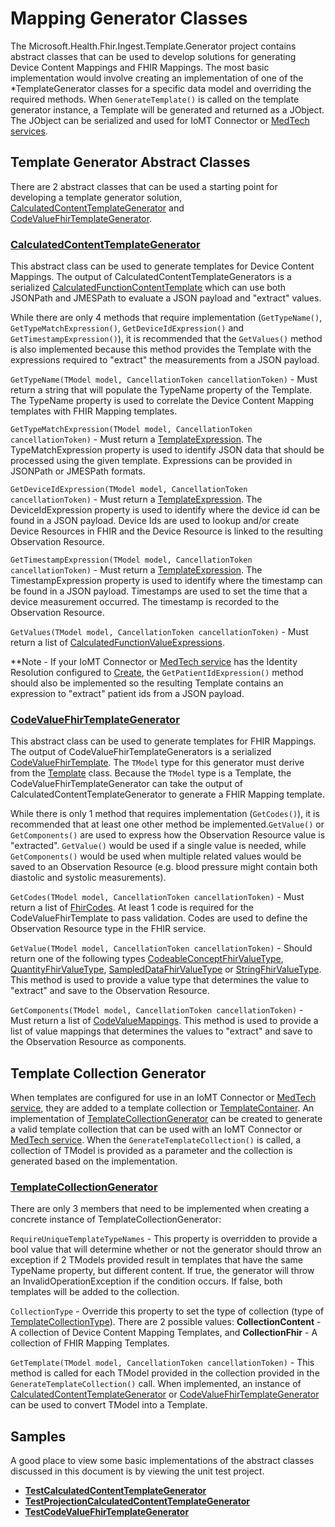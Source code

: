# Mapping Generator Classes

The Microsoft.Health.Fhir.Ingest.Template.Generator project contains abstract classes that can be used to develop solutions for generating Device Content Mappings and FHIR Mappings. The most basic implementation would involve creating an implementation of one of the *TemplateGenerator classes for a specific data model and overriding the required methods. When `GenerateTemplate()` is called on the template generator instance, a Template will be generated and returned as a JObject. The JObject can be serialized and used for IoMT Connector or [MedTech services](https://docs.microsoft.com/en-us/azure/healthcare-apis/iot/iot-connector-overview).

## Template Generator Abstract Classes

There are 2 abstract classes that can be used a starting point for developing a template generator solution, [CalculatedContentTemplateGenerator](./Microsoft.Health.Fhir.Ingest.Template.Generator/CalculatedContentTemplateGenerator.cs) and [CodeValueFhirTemplateGenerator](./Microsoft.Health.Fhir.Ingest.Template.Generator/CodeValueFhirTemplateGenerator.cs).

### **[CalculatedContentTemplateGenerator](./Microsoft.Health.Fhir.Ingest.Template.Generator/CalculatedContentTemplateGenerator.cs)**

This abstract class can be used to generate templates for Device Content Mappings. The output of CalculatedContentTemplateGenerators is a serialized [CalculatedFunctionContentTemplate](../../src/lib/Microsoft.Health.Fhir.Ingest.Template/CalculatedFunctionContentTemplate.cs) which can use both JSONPath and JMESPath to evaluate a JSON payload and "extract" values.

While there are only 4 methods that require implementation (`GetTypeName()`, `GetTypeMatchExpression()`, `GetDeviceIdExpression()` and `GetTimestampExpression()`), it is recommended that the `GetValues()` method is also implemented because this method provides the Template with the expressions required to "extract" the measurements from a JSON payload.

`GetTypeName(TModel model, CancellationToken cancellationToken)` - Must return a string that will populate the TypeName property of the Template. The TypeName property is used to correlate the Device Content Mapping templates with FHIR Mapping templates.

`GetTypeMatchExpression(TModel model, CancellationToken cancellationToken)` - Must return a [TemplateExpression](../../src/lib/Microsoft.Health.Fhir.Ingest.Template/TemplateExpression.cs). The TypeMatchExpression property is used to identify JSON data that should be processed using the given template. Expressions can be provided in JSONPath or JMESPath formats.

`GetDeviceIdExpression(TModel model, CancellationToken cancellationToken)` - Must return a [TemplateExpression](../../src/lib/Microsoft.Health.Fhir.Ingest.Template/TemplateExpression.cs). The DeviceIdExpression property is used to identify where the device id can be found in a JSON payload. Device Ids are used to lookup and/or create Device Resources in FHIR and the Device Resource is linked to the resulting Observation Resource.

`GetTimestampExpression(TModel model, CancellationToken cancellationToken)` - Must return a [TemplateExpression](../../src/lib/Microsoft.Health.Fhir.Ingest.Template/TemplateExpression.cs). The TimestampExpression property is used to identify where the timestamp can be found in a JSON payload. Timestamps are used to set the time that a device measurement occurred. The timestamp is recorded to the Observation Resource.

`GetValues(TModel model, CancellationToken cancellationToken)` - Must return a list of [CalculatedFunctionValueExpressions](../../src/lib/Microsoft.Health.Fhir.Ingest.Template/CalculatedFunctionValueExpression.cs).

**Note - If your IoMT Connector or [MedTech service](https://docs.microsoft.com/en-us/azure/healthcare-apis/iot/iot-connector-overview) has the Identity Resolution configured to [Create](../../docs/Configuration.md#configuration), the `GetPatientIdExpression()` method should also be implemented so the resulting Template contains an expression to "extract" patient ids from a JSON payload.

### **[CodeValueFhirTemplateGenerator](./Microsoft.Health.Fhir.Ingest.Template.Generator/CodeValueFhirTemplateGenerator.cs)**

This abstract class can be used to generate templates for FHIR Mappings. The output of CodeValueFhirTemplateGenerators is a serialized [CodeValueFhirTemplate](../../src/lib/Microsoft.Health.Fhir.Ingest.Template/CodeValueFhirTemplate.cs). The `TModel` type for this generator must derive from the [Template](../../src/lib/Microsoft.Health.Fhir.Ingest.Template/Template.cs) class. Because the `TModel` type is a Template, the CodeValueFhirTemplateGenerator can take the output of CalculatedContentTemplateGenerator to generate a FHIR Mapping template.

While there is only 1 method that requires implementation (`GetCodes()`), it is recommended that at least one other method be implemented.`GetValue()` or `GetComponents()` are used to express how the Observation Resource value is "extracted". `GetValue()` would be used if a single value is needed, while `GetComponents()` would be used when multiple related values would be saved to an Observation Resource (e.g. blood pressure might contain both diastolic and systolic measurements).

`GetCodes(TModel model, CancellationToken cancellationToken)` - Must return a list of [FhirCodes](../../src/lib/Microsoft.Health.Fhir.Ingest.Template/FhirCode.cs). At least 1 code is required for the CodeValueFhirTemplate to pass validation. Codes are used to define the Observation Resource type in the FHIR service.

`GetValue(TModel model, CancellationToken cancellationToken)` - Should return one of the following types [CodeableConceptFhirValueType](../../src/lib/Microsoft.Health.Fhir.Ingest.Template/CodeableConceptFhirValueType.cs), [QuantityFhirValueType](../../src/lib/Microsoft.Health.Fhir.Ingest.Template/QuantityFhirValueType.cs), [SampledDataFhirValueType](../../src/lib/Microsoft.Health.Fhir.Ingest.Template/SampledDataFhirValueType.cs) or [StringFhirValueType](../../src/lib/Microsoft.Health.Fhir.Ingest.Template/StringFhirValueType.cs). This method is used to provide a value type that determines the value to "extract" and save to the Observation Resource.

`GetComponents(TModel model, CancellationToken cancellationToken)` - Must return a list of [CodeValueMappings](../../src/lib/Microsoft.Health.Fhir.Ingest.Template/CodeValueMapping.cs). This method is used to provide a list of value mappings that determines the values to "extract" and save to the Observation Resource as components.

## Template Collection Generator

When templates are configured for use in an IoMT Connector or [MedTech service](https://docs.microsoft.com/en-us/azure/healthcare-apis/iot/iot-connector-overview), they are added to a template collection or [TemplateContainer](../../src/lib/Microsoft.Health.Fhir.Ingest.Template/TemplateContainer.cs). An implementation of [TemplateCollectionGenerator](../mapping-generator/Microsoft.Health.Fhir.Ingest.Template.Generator/TemplateCollectionGenerator.cs) can be created to generate a valid template collection that can be used with an IoMT Connector or [MedTech service](https://docs.microsoft.com/en-us/azure/healthcare-apis/iot/iot-connector-overview). When the `GenerateTemplateCollection()` is called, a collection of TModel is provided as a parameter and the collection is generated based on the implementation.

### **[TemplateCollectionGenerator](../mapping-generator/Microsoft.Health.Fhir.Ingest.Template.Generator/TemplateCollectionGenerator.cs)**

There are only 3 members that need to be implemented when creating a concrete instance of TemplateCollectionGenerator:

`RequireUniqueTemplateTypeNames` - This property is overridden to provide a bool value that will determine whether or not the generator should throw an exception if 2 TModels provided result in templates that have the same TypeName property, but different content. If true, the generator will throw an InvalidOperationException if the condition occurs. If false, both templates will be added to the collection.

`CollectionType` - Override this property to set the type of collection (type of [TemplateCollectionType](../mapping-generator/Microsoft.Health.Fhir.Ingest.Template.Generator/TemplateCollectionType.cs)). There are 2 possible values: **CollectionContent** - A collection of Device Content Mapping Templates, and **CollectionFhir** - A collection of FHIR Mapping Templates.

`GetTemplate(TModel model, CancellationToken cancellationToken)` - This method is called for each TModel provided in the collection provided in the `GenerateTemplateCollection()` call. When implemented, an instance of [CalculatedContentTemplateGenerator](./Microsoft.Health.Fhir.Ingest.Template.Generator/CalculatedContentTemplateGenerator.cs) or [CodeValueFhirTemplateGenerator](./Microsoft.Health.Fhir.Ingest.Template.Generator/CodeValueFhirTemplateGenerator.cs) can be used to convert TModel into a Template.

## Samples

A good place to view some basic implementations of the abstract classes discussed in this document is by viewing the unit test project.

- **[TestCalculatedContentTemplateGenerator](../mapping-generator/Microsoft.Health.Fhir.Ingest.Template.Generator.Tests/Samples/TestCalculatedContentTemplateGenerator.cs)**
- **[TestProjectionCalculatedContentTemplateGenerator](../mapping-generator/Microsoft.Health.Fhir.Ingest.Template.Generator.Tests/Samples/TestProjectionCalculatedContentTemplateGenerator.cs)**
- **[TestCodeValueFhirTemplateGenerator](../mapping-generator/Microsoft.Health.Fhir.Ingest.Template.Generator.Tests/Samples/TestCodeValueFhirTemplateGenerator.cs)**
